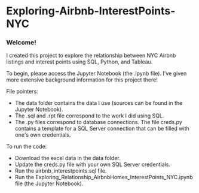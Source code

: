 # Exploring-Airbnb-InterestPoints-NYC

### Welcome!

I created this project to explore the relationship between NYC Airbnb listings and interest points using SQL, Python, and Tableau. 

To begin, please access the Jupyter Notebook (the .ipynb file). I've given more extensive background information for this project there! 

File pointers:
- The data folder contains the data I use (sources can be found in the Jupyter Notebook).
- The .sql and .rpt file correspond to the work I did using SQL. 
- The .py files correspond to database connections. The file creds.py contains a template for a SQL Server connection that can be filled with one's own credentials. 

To run the code:
- Download the excel data in the data folder.
- Update the creds.py file with your own SQL Server credentials.
- Run the airbnb_interestpoints.sql file.
- Run the Exploring_Relationship_AirbnbHomes_InterestPoints_NYC.ipynb file (the Jupyter Notebook). 

